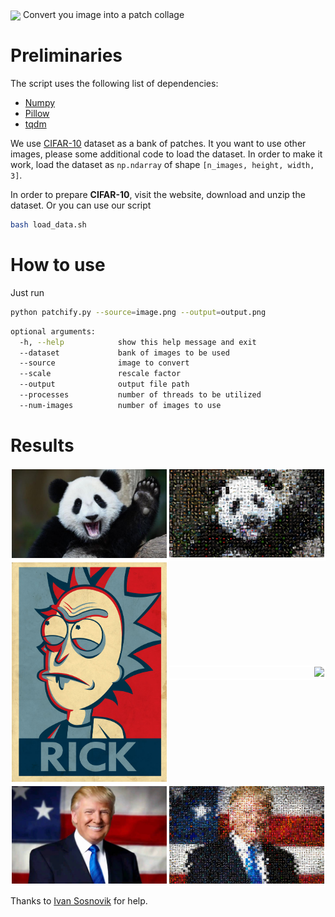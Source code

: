 <style> 
#wrapper { 
	width: 100%; 
	overflow: hidden; 
	display: flex; 
	align-items: center; 
	justify-content: center; 
} 
#left { 
	width: 50%; 
	border: 2px solid white;
	float:left; 
} 
#right { 
	width: 50%; 
	border: 2px solid white;
	float: right; 
}
 </style>


<img src="src/p_logo.png" align="center">
Convert you image into a patch collage

# Preliminaries
The script uses the following list of dependencies:

* [Numpy](https://github.com/numpy/numpy)
* [Pillow](https://github.com/python-pillow/Pillow)
* [tqdm](https://github.com/noamraph/tqdm)


We use [CIFAR-10](https://www.cs.toronto.edu/~kriz/cifar.html) dataset as a bank of patches. It you want to use other images, please some additional code to load the dataset. In order to make it work, load the dataset as `np.ndarray` of shape `[n_images, height, width, 3]`.

In order to prepare **CIFAR-10**, visit the website, download and unzip the dataset. Or you can use our script

```bash
bash load_data.sh
```

# How to use
Just run 

```bash
python patchify.py --source=image.png --output=output.png
```

```bash
optional arguments:
  -h, --help            show this help message and exit
  --dataset             bank of images to be used
  --source              image to convert
  --scale               rescale factor
  --output              output file path
  --processes           number of threads to be utilized
  --num-images          number of images to use
```

# Results
<div id="wrapper" align="center">
	<div id="left" align="center"><img src="src/panda.jpg"></div>
	<div id="right" align="right"><img src="src/p_panda.png"></div>
</div>

<div id="wrapper" align="center">
	<div id="left" align="center"><img src="src/rick.jpg"></div>
	<div id="right" align="right"><img src="src/p_rick.png"></div>
</div>

<div id="wrapper" align="center">
	<div id="left" align="center"><img src="src/tramp.jpg"></div>
	<div id="right" align="right"><img src="src/p_tramp.png"></div>
</div>

Thanks to [Ivan Sosnovik](https://github.com/ISosnovik) for help.











